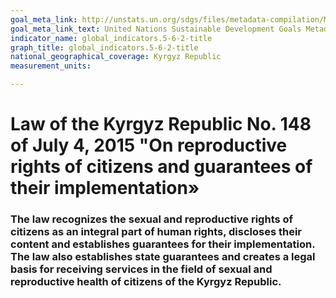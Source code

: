 ```yaml
---
goal_meta_link: http://unstats.un.org/sdgs/files/metadata-compilation/Metadata-Goal-5.pdf
goal_meta_link_text: United Nations Sustainable Development Goals Metadata (pdf 634kB)
indicator_name: global_indicators.5-6-2-title
graph_title: global_indicators.5-6-2-title
national_geographical_coverage: Kyrgyz Republic
measurement_units: 

---
```

# Law of the Kyrgyz Republic No. 148 of July 4, 2015 "Оn reproductive rights of citizens and guarantees of their implementation»
### The law recognizes the sexual and reproductive rights of citizens as an integral part of human rights, discloses their content and establishes guarantees for their implementation. The law also establishes state guarantees and creates a legal basis for receiving services in the field of sexual and reproductive health of citizens of the Kyrgyz Republic.

